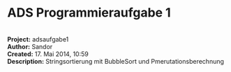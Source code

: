 ADS Programmieraufgabe 1
====
 
<br><b>Project:</b>   adsaufgabe1
<br><b>Author:</b> Sandor
<br><b>Created:</b> 17. Mai 2014, 10:59
<br> 
<b>Description:</b> Stringsortierung mit BubbleSort und Pmerutationsberechnung
<br>
